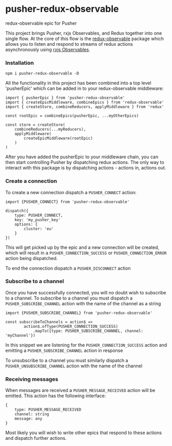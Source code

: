 # pusher-redux-observable
redux-observable epic for Pusher

This project brings Pusher, rxjs Observables, and Redux together into one single flow. At the core of this flow is the [redux-observable](https://redux-observable.js.org) package which allows you to listen and respond to streams of redux actions asynchronously using [rxjs Observables](http://reactivex.io/rxjs/manual/index.html).

### Installation

```
npm i pusher-redux-observable -D
```

All the functionality in this project has been combined into a top level 'pusherEpic' which can be added in to your redux-observable middleware:

```
import { pusherEpic } from 'pusher-redux-observable'
import { createEpicMiddleware, combineEpics } from 'redux-observable'
import { createStore, combineReducers, applyMiddleware } from 'redux'

const rootEpic = combineEpics(pusherEpic, ...myOtherEpics)

const store = createStore(
    combineReducers(...myReducers),
    applyMiddleware(
        createEpicMiddleware(rootEpic)
    )
)
```

After you have added the pusherEpic to your middleware chain, you can then start controlling Pusher by dispatching redux actions. The only way to interact with this package is by dispatching actions - actions in, actions out.

### Create a connection

To create a new connection dispatch a `PUSHER_CONNECT` action:

```
import {PUSHER_CONNECT} from 'pusher-redux-observable'

dispatch({
    type: PUSHER_CONNECT,
    key: 'my_pusher_key'
    options: {
        cluster: 'eu'
    }
})
```

This will get picked up by the epic and a new connection will be created, which will result in a  `PUSHER_CONNECTION_SUCCESS` or `PUSHER_CONNECTION_ERROR` action being dispatched. 

To end the connection dispatch a `PUSHER_DISCONNECT` action

### Subscribe to a channel

Once you have successfully connected, you will no doubt wish to subscribe to a channel. To subscribe to a channel you must dispatch a `PUSHER_SUBSCRIBE_CHANNEL` action with the name of the channel as a string

```
import {PUSHER_SUBSCRIBE_CHANNEL} from 'pusher-redux-observable'

const subscribeToChannels = action$ =>
        action$.ofType(PUSHER_CONNECTION_SUCCESS)
            .mapTo({type: PUSHER_SUBSCRIBE_CHANNEL, channel: 'myChannel'})
```

In this snippet we are listening for the `PUSHER_CONNECTION_SUCCESS` action and emitting a `PUSHER_SUBSCRIBE_CHANNEL` action in response

To unsubscribe to a channel you must similarly dispatch a `PUSHER_UNSUBSCRIBE_CHANNEL` action with the name of the channel

### Receiving messages
When messages are received a `PUSHER_MESSAGE_RECEIVED` action will be emitted. This action has the following interface:

```
{
    type: PUSHER_MESSAGE_RECEIVED
    channel: string
    message: any
}
```

Most likely you will wish to write other epics that respond to these actions and dispatch further actions.


